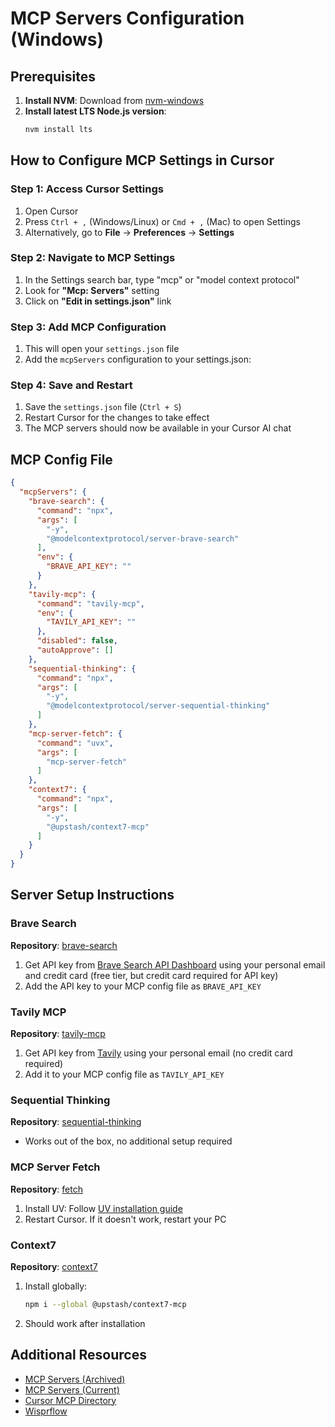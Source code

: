 # MCP Servers Configuration (Windows)

## Prerequisites

1. **Install NVM**: Download from [nvm-windows](https://github.com/coreybutler/nvm-windows)
2. **Install latest LTS Node.js version**:
   ```bash
   nvm install lts
   ```

## How to Configure MCP Settings in Cursor

### Step 1: Access Cursor Settings
1. Open Cursor
2. Press `Ctrl + ,` (Windows/Linux) or `Cmd + ,` (Mac) to open Settings
3. Alternatively, go to **File** → **Preferences** → **Settings**

### Step 2: Navigate to MCP Settings
1. In the Settings search bar, type "mcp" or "model context protocol"
2. Look for **"Mcp: Servers"** setting
3. Click on **"Edit in settings.json"** link

### Step 3: Add MCP Configuration
1. This will open your `settings.json` file
2. Add the `mcpServers` configuration to your settings.json:

### Step 4: Save and Restart
1. Save the `settings.json` file (`Ctrl + S`)
2. Restart Cursor for the changes to take effect
3. The MCP servers should now be available in your Cursor AI chat

## MCP Config File

```json
{
  "mcpServers": {
    "brave-search": {
      "command": "npx",
      "args": [
        "-y",
        "@modelcontextprotocol/server-brave-search"
      ],
      "env": {
        "BRAVE_API_KEY": ""
      }
    },
    "tavily-mcp": {
      "command": "tavily-mcp",
      "env": {
        "TAVILY_API_KEY": ""
      },
      "disabled": false,
      "autoApprove": []
    },
    "sequential-thinking": {
      "command": "npx",
      "args": [
        "-y",
        "@modelcontextprotocol/server-sequential-thinking"
      ]
    },
    "mcp-server-fetch": {
      "command": "uvx",
      "args": [
        "mcp-server-fetch"
      ]
    },
    "context7": {
      "command": "npx",
      "args": [
        "-y",
        "@upstash/context7-mcp"
      ]
    }
  }
}
```

## Server Setup Instructions

### Brave Search
**Repository**: [brave-search](https://github.com/modelcontextprotocol/servers-archived/tree/main/src/brave-search)

1. Get API key from [Brave Search API Dashboard](https://api-dashboard.search.brave.com/register) using your personal email and credit card (free tier, but credit card required for API key)
2. Add the API key to your MCP config file as `BRAVE_API_KEY`

### Tavily MCP
**Repository**: [tavily-mcp](https://github.com/tavily-ai/tavily-mcp)

1. Get API key from [Tavily](https://app.tavily.com/) using your personal email (no credit card required)
2. Add it to your MCP config file as `TAVILY_API_KEY`

### Sequential Thinking
**Repository**: [sequential-thinking](https://github.com/modelcontextprotocol/servers/tree/main/src/sequentialthinking)

- Works out of the box, no additional setup required

### MCP Server Fetch
**Repository**: [fetch](https://github.com/modelcontextprotocol/servers/tree/main/src/fetch)

1. Install UV: Follow [UV installation guide](https://docs.astral.sh/uv/getting-started/installation/#__tabbed_1_2)
2. Restart Cursor. If it doesn't work, restart your PC

### Context7
**Repository**: [context7](https://github.com/upstash/context7)

1. Install globally:
   ```bash
   npm i --global @upstash/context7-mcp
   ```
2. Should work after installation

## Additional Resources

- [MCP Servers (Archived)](https://github.com/modelcontextprotocol/servers-archived)
- [MCP Servers (Current)](https://github.com/modelcontextprotocol/servers?tab=readme-ov-file)
- [Cursor MCP Directory](https://cursor.directory/mcp)
- [Wisprflow](https://wisprflow.ai/)